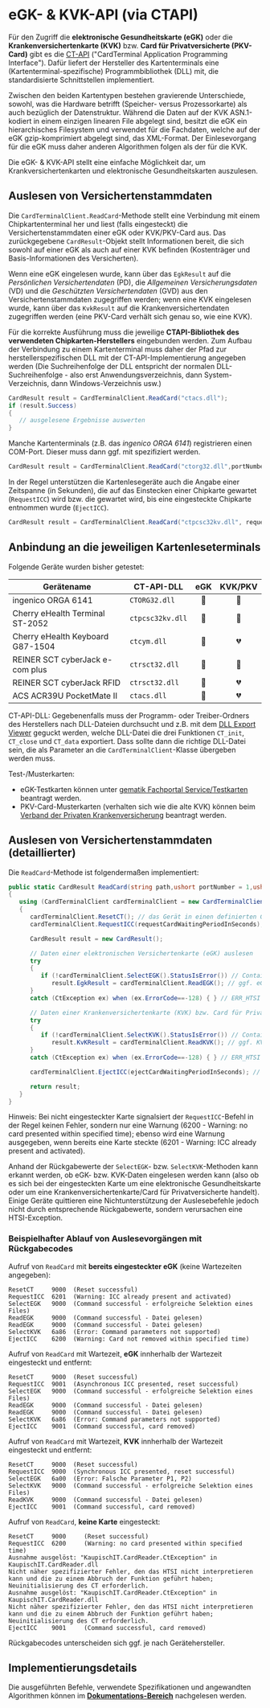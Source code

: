 # eGK- & KVK-API (via CTAPI)

Für den Zugriff die **elektronische Gesundheitskarte (eGK)** oder die **Krankenversichertenkarte (KVK)** bzw. **Card für Privatversicherte (PKV-Card)** gibt es die [CT-API](https://www.tuvit.de/de/aktuelles/white-paper-downloads/card-terminal-application-programing-interface-fuer-chipkartenanwendungen/) ("CardTerminal Application Programming Interface"). Dafür liefert der Hersteller des Kartenterminals eine (Kartenterminal-spezifische) Programmbibliothek (DLL) mit, die standardisierte Schnittstellen implementiert.

Zwischen den beiden Kartentypen bestehen gravierende Unterschiede, sowohl, was die Hardware betrifft (Speicher- versus Prozessorkarte) als auch bezüglich der Datenstruktur. Während die Daten auf der KVK ASN.1-kodiert in einem einzigen linearen File abgelegt sind, besitzt die eGK ein hierarchisches Filesystem und verwendet für die Fachdaten, welche auf der eGK
gzip-komprimiert abgelegt sind, das XML-Format. Der Einlesevorgang für die eGK muss daher anderen Algorithmen folgen als der für die KVK.

Die eGK- & KVK-API stellt eine einfache Möglichkeit dar, um Krankversichertenkarten und elektronische Gesundheitskarten auszulesen.

## Auslesen von Versichertenstammdaten
Die `CardTerminalClient.ReadCard`-Methode stellt eine Verbindung mit einem Chipkartenterminal her und liest (falls eingesteckt) die Versichertenstammdaten einer eGK oder KVK/PKV-Card aus. Das zurückgegebene `CardResult`-Objekt stellt Informationen bereit, die sich sowohl auf einer eGK als auch auf einer KVK befinden (Kostenträger und Basis-Informationen des Versicherten). 

Wenn eine eGK eingelesen wurde, kann über das `EgkResult` auf die _Persönlichen Versichertendaten_ (PD), die _Allgemeinen Versicherungsdaten_ (VD) und die _Geschützten Versichertendaten_ (GVD) aus den Versichertenstammdaten zugegriffen werden; wenn eine KVK eingelesen wurde, kann über das `KvkResult` auf die Krankenversichertendaten zugegriffen werden (eine PKV-Card verhält sich genau so, wie eine KVK).

Für die korrekte Ausführung muss die jeweilige **CTAPI-Bibliothek des verwendeten Chipkarten-Herstellers** eingebunden werden. Zum Aufbau der Verbindung zu einem Kartenterminal muss daher der Pfad zur herstellerspezifischen DLL mit der CT-API-Implementierung angegeben werden (Die Suchreihenfolge der DLL entspricht der normalen DLL-Suchreihenfolge - also erst Anwendungsverzeichnis, dann System-Verzeichnis, dann Windows-Verzeichnis usw.)
```csharp
CardResult result = CardTerminalClient.ReadCard("ctacs.dll");
if (result.Success)
{
   // ausgelesene Ergebnisse auswerten
}
```

Manche Kartenterminals (z.B. das _ingenico ORGA 6141_) registrieren einen COM-Port. Dieser muss dann ggf. mit spezifiziert werden.
```csharp
CardResult result = CardTerminalClient.ReadCard("ctorg32.dll",portNumber: 4);
```

In der Regel unterstützen die Kartenlesegeräte auch die Angabe einer Zeitspanne (in Sekunden), die auf das Einstecken einer Chipkarte gewartet (`RequestICC`) wird bzw. die gewartet wird, bis eine eingesteckte Chipkarte entnommen wurde (`EjectICC`).
```csharp
CardResult result = CardTerminalClient.ReadCard("ctpcsc32kv.dll", requestCardWaitingPeriodInSeconds: 10, ejectCardWaitingPeriodInSeconds: 10);
```

## Anbindung an die jeweiligen Kartenleseterminals

Folgende Geräte wurden bisher getestet:

| Gerätename | CT-API-DLL | eGK | KVK/PKV |
| ------------- |-------------| :-----:| :-----:|
| ingenico ORGA 6141 | `CTORG32.dll` | :green_heart: | :green_heart: |
| Cherry eHealth Terminal ST-2052 | `ctpcsc32kv.dll` | :green_heart: | :green_heart: |
| Cherry eHealth Keyboard G87-1504 | `ctcym.dll` | :green_heart: | :broken_heart: |
| REINER SCT cyberJack e-com plus | `ctrsct32.dll` | :green_heart: | :green_heart: |
| REINER SCT cyberJack RFID | `ctrsct32.dll` | :green_heart: | :broken_heart: |
| ACS ACR39U PocketMate II | `ctacs.dll` | :green_heart: | :broken_heart: |

CT-API-DLL: Gegebenenfalls muss der Programm- oder Treiber-Ordners des Herstellers nach DLL-Dateien durchsucht und z.B. mit dem [DLL Export Viewer](https://www.nirsoft.net/utils/dll_export_viewer.html) geguckt werden, welche DLL-Datei die drei Funktionen `CT_init`, `CT_close` und `CT_data` exportiert. Dass sollte dann die richtige DLL-Datei sein, die als Parameter an die `CardTerminalClient`-Klasse übergeben werden muss. 

Test-/Musterkarten:
* eGK-Testkarten können unter [gematik Fachportal Service/Testkarten](https://fachportal.gematik.de/service/testkarten/) beantragt werden.
* PKV-Card-Musterkarten (verhalten sich wie die alte KVK) können beim [Verband der Privaten Krankenversicherung](https://www.pkv.de/) beantragt werden.


## Auslesen von Versichertenstammdaten (detaillierter)

Die `ReadCard`-Methode ist folgendermaßen implementiert:
```csharp
public static CardResult ReadCard(string path,ushort portNumber = 1,ushort terminalID = 1,byte requestCardWaitingPeriodInSeconds = 0,byte ejectCardWaitingPeriodInSeconds = 0)
{
   using (CardTerminalClient cardTerminalClient = new CardTerminalClient(path,portNumber,terminalID)) // eine neue Host/CT-Verbindung mithilfe der herstellerspezifischen CT-API-Bibliothek initiieren
   {
      cardTerminalClient.ResetCT(); // das Gerät in einen definierten Grundzustand versetzen
      cardTerminalClient.RequestICC(requestCardWaitingPeriodInSeconds); // zum Einstecken einer Chipkarte auffordern (ggf. mit Wartezeit) und nach dem Einstecken einer Karte einen Reset durchführen

      CardResult result = new CardResult();

      // Daten einer elektronischen Versichertenkarte (eGK) auslesen
      try
      {
         if (!cardTerminalClient.SelectEGK().StatusIsError()) // Container mit den eGK-Daten für folgende Auslesevorgänge auswählen
            result.EgkResult = cardTerminalClient.ReadEGK(); // ggf. eGK-Datensätze für die Patientendaten und die Versicherungsdaten auslesen
      }
      catch (CtException ex) when (ex.ErrorCode==-128) { } // ERR_HTSI

      // Daten einer Krankenversichertenkarte (KVK) bzw. Card für Privatversicherte (PVK-Card) auslesen
      try
      {
         if (!cardTerminalClient.SelectKVK().StatusIsError()) // Container mit den KVK-Daten für folgende Auslesevorgänge auswählen
            result.KvKResult = cardTerminalClient.ReadKVK(); // ggf. KVK-Datensatz auslesen
      }
      catch (CtException ex) when (ex.ErrorCode==-128) { } // ERR_HTSI

      cardTerminalClient.EjectICC(ejectCardWaitingPeriodInSeconds); // Auslesevorgang beenden und Chipkarte auswerfen (ggf. mit Wartezeit)

      return result;
   }
}
```
Hinweis: Bei nicht eingesteckter Karte signalsiert der `RequestICC`-Befehl in der Regel keinen Fehler, sondern nur eine Warnung (6200 - Warning: no card presented within specified time); ebenso wird eine Warnung ausgegeben, wenn bereits eine Karte steckte (6201 - Warning: ICC already present and activated).

Anhand der Rückgabewerte der `SelectEGK`- bzw. `SelectKVK`-Methoden kann erkannt werden, ob eGK- bzw. KVK-Daten eingelesen werden kann (also ob es sich bei der eingesteckten Karte um eine elektronische Gesundheitskarte oder um eine Krankenversichertenkarte/Card für Privatversicherte handelt). Einige Geräte quittieren eine Nichtunterstützung der Auslesebefehle jedoch nicht durch entsprechende Rückgabewerte, sondern verursachen eine HTSI-Exception. 

### Beispielhafter Ablauf von Auslesevorgängen mit Rückgabecodes

Aufruf von `ReadCard` mit __bereits eingesteckter eGK__ (keine Wartezeiten angegeben):
```
ResetCT     9000  (Reset successful)
RequestICC  6201  (Warning: ICC already present and activated)
SelectEGK   9000  (Command successful - erfolgreiche Selektion eines Files)
ReadEGK     9000  (Command successful - Datei gelesen)
ReadEGK     9000  (Command successful - Datei gelesen)
SelectKVK   6a86  (Error: Command parameters not supported)
EjectICC    6200  (Warning: Card not removed within specified time)
```

Aufruf von `ReadCard` mit Wartezeit, __eGK__ innherhalb der Wartezeit eingesteckt und entfernt:
```
ResetCT     9000  (Reset successful)
RequestICC  9001  (Asynchronous ICC presented, reset successful)
SelectEGK   9000  (Command successful - erfolgreiche Selektion eines Files)
ReadEGK     9000  (Command successful - Datei gelesen)
ReadEGK     9000  (Command successful - Datei gelesen)
SelectKVK   6a86  (Error: Command parameters not supported)
EjectICC    9001  (Command successful, card removed)
```

Aufruf von `ReadCard` mit Wartezeit, __KVK__ innherhalb der Wartezeit eingesteckt und entfernt:
```
ResetCT     9000  (Reset successful)
RequestICC  9000  (Synchronous ICC presented, reset successful)
SelectEGK   6a00  (Error: Falsche Parameter P1, P2)
SelectKVK   9000  (Command successful - erfolgreiche Selektion eines Files)
ReadKVK     9000  (Command successful - Datei gelesen)
EjectICC    9001  (Command successful, card removed)
```

Aufruf von `ReadCard`, __keine Karte__ eingesteckt:
```
ResetCT     9000     (Reset successful)
RequestICC  6200     (Warning: no card presented within specified time)
Ausnahme ausgelöst: "KaupischIT.CardReader.CtException" in KaupischIT.CardReader.dll
Nicht näher spezifizierter Fehler, den das HTSI nicht interpretieren kann und die zu einem Abbruch der Funktion geführt haben; Neuinitialisierung des CT erforderlich.
Ausnahme ausgelöst: "KaupischIT.CardReader.CtException" in KaupischIT.CardReader.dll
Nicht näher spezifizierter Fehler, den das HTSI nicht interpretieren kann und die zu einem Abbruch der Funktion geführt haben; Neuinitialisierung des CT erforderlich.
EjectICC    9001     (Command successful, card removed)
```
Rückgabecodes unterscheiden sich ggf. je nach Gerätehersteller.

## Implementierungsdetails

Die ausgeführten Befehle, verwendete Spezifikationen und angewandten Algorithmen können im **[Dokumentations-Bereich](Documentation.md)** nachgelesen werden.
